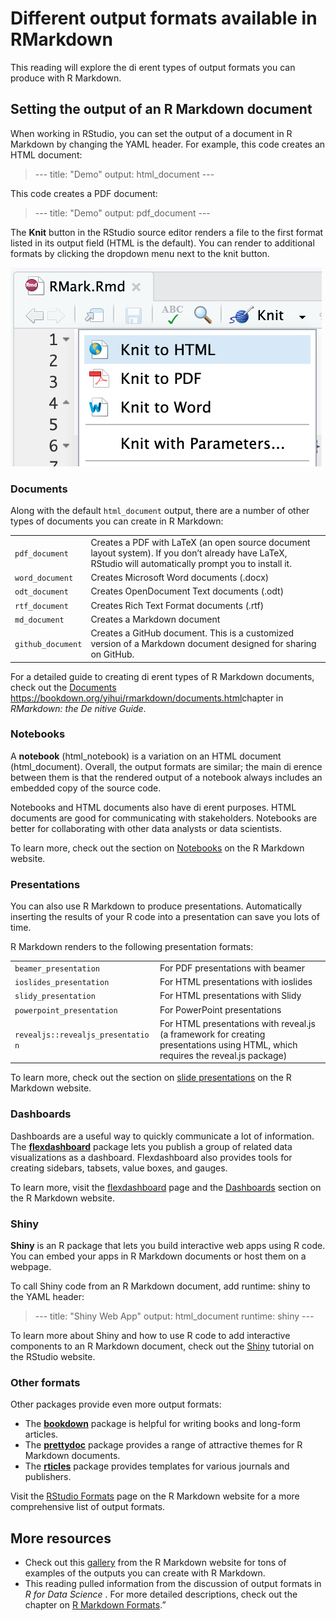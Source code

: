 # Different output formats available in RMarkdown

This reading will explore the di erent types of output formats you can produce with R Markdown.

## Setting the output of an R Markdown document

When working in RStudio, you can set the output of a document in R Markdown by changing the YAML header. For example, this code creates an HTML document:

> \---
> title: "Demo"
> output: html_document
> \---

This code creates a PDF document:

>\---
> title: "Demo"
> output: pdf_document
>\---

The **Knit** button in the RStudio source editor renders a file to the first format listed in its output field (HTML is the default). You can render to additional formats by clicking the dropdown menu next to the knit button.

![alt text](https://github.com/paulohl/Data_Analysis_R_Programming/blob/main/img/Screenshot-43.png)

### Documents

Along with the default ```html_document``` output, there are a number of other types of documents you can create in R Markdown:

|                        |                                                                                                                                                          |
|------------------------|----------------------------------------------------------------------------------------------------------------------------------------------------------|
| ```pdf_document```     | Creates a PDF with LaTeX (an open source document layout system). If you don’t already have LaTeX, RStudio will automatically prompt you to install it.  |
| ```word_document```    | Creates Microsoft Word documents (.docx)                                                                                                                 |
| ```odt_document```     | Creates OpenDocument Text documents  (.odt)                                                                                                              |
| ```rtf_document```     | Creates Rich Text Format documents (.rtf)                                                                                                                |
| ```md_document```      | Creates a Markdown document                                                                                                                              |
| ```github_document```  | Creates a GitHub document. This is a customized version of a Markdown document designed for sharing on GitHub.                                           |

For a detailed guide to creating di erent types of R Markdown documents, check out the [Documents](https://bookdown.org/yihui/rmarkdown/documents.html) <https://bookdown.org/yihui/rmarkdown/documents.html>chapter in *RMarkdown:*  *the*  *De nitive*  *Guide*.

### Notebooks

A **notebook** (html_notebook) is a variation on an HTML document (html_document). Overall, the output formats are similar; the main di erence between them is that the rendered output of a notebook always includes an embedded copy of the source code.

Notebooks and HTML documents also have di erent purposes. HTML documents are good for communicating with stakeholders. Notebooks are better for collaborating with other data analysts or data scientists.

To learn more, check out the section on [Notebooks](https://rmarkdown.rstudio.com/lesson-10.html) on the R Markdown website.

### Presentations

You can also use R Markdown to produce presentations. Automatically inserting the results of your R code into a presentation can save you lots of time.

R Markdown renders to the following presentation formats:

|                                         |                                                                                                                                   |
|-----------------------------------------|-----------------------------------------------------------------------------------------------------------------------------------|
| ```beamer_presentation```               | For PDF presentations with beamer                                                                                                 |
| ```ioslides_presentation```             | For HTML presentations with ioslides                                                                                              |
| ```slidy_presentation```                | For HTML presentations with Slidy                                                                                                 |
| ```powerpoint_presentation```           | For PowerPoint presentations                                                                                                      |
| ```revealjs::revealjs_presentatio n```  | For HTML presentations with reveal.js (a framework for creating presentations  using HTML, which requires the reveal.js package)  |

To learn more, check out the section on [slide presentations](https://rmarkdown.rstudio.com/lesson-11.html) on the R Markdown website.

### Dashboards

Dashboards are a useful way to quickly communicate a lot of information. The [**flexdashboard**](https://github.com/rstudio/flexdashboard) package lets you publish a group of related data visualizations as a dashboard. Flexdashboard also provides tools for creating sidebars, tabsets, value boxes, and gauges.     

To learn more, visit the [flexdashboard](https://rmarkdown.rstudio.com/flexdashboard/) page and the [Dashboards](https://rmarkdown.rstudio.com/lesson-12.html) section on the R Markdown website.

### Shiny

**Shiny** is an R package that lets you build interactive web apps using R code. You can embed your apps in R Markdown documents or host them on a webpage.

To call Shiny code from an R Markdown document, add runtime: shiny to the YAML header:

>\---
> title: "Shiny Web App"
> output: html_document
> runtime: shiny
>\---

To learn more about Shiny and how to use R code to add interactive components to an R Markdown document, check out the [Shiny](https://shiny.rstudio.com/tutorial/) tutorial on the RStudio website.

### Other formats

Other packages provide even more output formats:

-   The [**bookdown**](https://github.com/rstudio/bookdown) package is helpful for writing books and long-form articles.
-   The [**prettydoc**](https://github.com/yixuan/prettydoc/) package provides a range of attractive themes for R Markdown documents.
-   The [**rticles**](https://github.com/rstudio/rticles) package provides templates for various journals and publishers.

Visit the [RStudio Formats](https://rmarkdown.rstudio.com/formats.html) page on the R Markdown website for a more comprehensive list of output formats.

## More resources

-   Check out this [gallery](https://rmarkdown.rstudio.com/gallery.html) from the R Markdown website for tons of examples of the outputs you can create with R Markdown.
-   This reading pulled information from the discussion of output formats in *R*  *for*  *Data* *Science* . For more detailed descriptions, check out the chapter on [R Markdown Formats](https://r4ds.had.co.nz/r-markdown-formats.html).”



